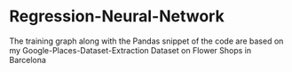 # Regression-Neural-Network

The training graph along with the Pandas snippet of the code are based on my Google-Places-Dataset-Extraction Dataset on Flower Shops in Barcelona
